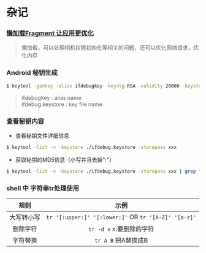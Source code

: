 # 杂记

### [懒加载Fragment 让应用更优化](http://immortalz.me/262.html)
> 懒加载，可以处理相机权限初始化等相关的问题，还可以优化网络请求，优化内存

### Android 秘钥生成

```bash
$ keytool -genkey -alias ifdebugkey -keyalg RSA -validity 20000 -keystore ifdebug.keystore
```
> ifdebugkey : alias name   
> ifdebug.keystore : key file name

### 查看秘钥内容

- 查看秘钥文件详细信息

```bash
$ keytool -list -v -keystore ./ifdebug.keystore -storepass xxx
```

- 获取秘钥的MD5信息（小写并且去掉":"）

```bash
$ keytool -list -v -keystore ./ifdebug.keystore -storepass xxx | grep "MD5" | tr '[:upper:]' '[:lower:]' |tr -d :
```

### shell 中 字符串tr处理使用

规则|示例
:--:|:--:
大写转小写|`tr '[:upper:]' '[:lower:]'` OR `tr '[A-Z]' '[a-z]'`
删除字符|`tr -d x`  x:要删除的字符
字符替换|`tr A B`  把A替换成B

